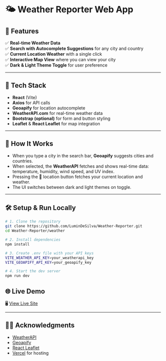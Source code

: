 # 🌤️ Weather Reporter Web App

## 🚀 Features

✅ **Real-time Weather Data**  
✅ **Search with Autocomplete Suggestions** for any city and country  
✅ **Current Location Weather** with a single click  
✅ **Interactive Map View** where you can view your city  
✅ **Dark & Light Theme Toggle** for user preference  

---

## 🔧 Tech Stack

- **React** (Vite)
- **Axios** for API calls
- **Geoapify** for location autocomplete
- **WeatherAPI.com** for real-time weather data
- **Bootstrap (optional)** for form and button styling
- **Leaflet** & **React Leaflet** for map integration

---

## 🧠 How It Works

- When you type a city in the search bar, **Geoapify** suggests cities and countries.
- When selected, the **WeatherAPI** fetches and shows real-time data: temperature, humidity, wind speed, and UV index.
- Pressing the 📍 location button fetches your current location and weather.
- The UI switches between dark and light themes on toggle.

---

## 🛠️ Setup & Run Locally

```bash
# 1. Clone the repository
git clone https://github.com/LuminDeSilva/Weather-Reporter.git
cd Weather-Reporter/weather

# 2. Install dependencies
npm install

# 3. Create .env file with your API keys
VITE_WEATHER_API_KEY=your_weatherapi_key
VITE_GEOAPIFY_API_KEY=your_geoapify_key

# 4. Start the dev server
npm run dev
```

## 🌐 Live Demo

🖥️ [View Live Site](https://weather-reporter-app.vercel.app/)

---

## 🙋‍♀️ Acknowledgments

- [WeatherAPI](https://www.weatherapi.com/)
- [Geoapify](https://www.geoapify.com/)
- [React Leaflet](https://react-leaflet.js.org/)
- [Vercel](https://vercel.com/) for hosting
